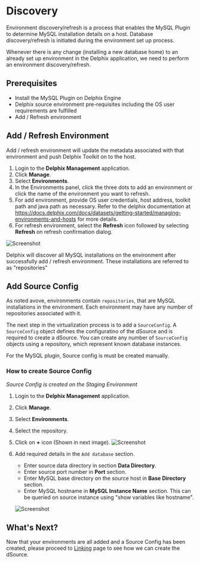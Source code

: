 # Discovery

Environment discovery/refresh is a process that enables the MySQL Plugin to determine MySQL installation details on a host.
Database discovery/refresh is initiated during the environment set up process.

Whenever there is any change (installing a new database home) to an already set up environment in the Delphix application,
we need to perform an environment discovery/refresh.


## Prerequisites

-   Install the MySQL Plugin on Delphix Engine
-   Delphix source environment pre-requisites including the OS user requirements are fulfilled
-   Add / Refresh environment

## Add / Refresh Environment

Add / refresh environment will update the metadata associated with that environment and push Delphix Toolkit on to the host.

1. Login to the **Delphix Management** application.
2. Click **Manage**.
3. Select **Environments**.
4. In the Environments panel, click the three dots to add an environment or click the name of the environment you want to refresh.
5. For add environment, provide OS user credentials, host address, toolkit path and java path as necessary. Refer to the delphix documentation at https://docs.delphix.com/docs/datasets/getting-started/managing-environments-and-hosts for more details.
6. For refresh environment, select the **Refresh** icon followed by selecting **Refresh** on refresh confirmation dialog.

![Screenshot](./image/image9.png)

Delphix will discover all MySQL installations on the environment after successfully add / refresh environment. These installations are referred to as "repositories"


## Add Source Config


As noted avove, environments contain `repositories`, that are MySQL installations in the environment.
Each environment may have any number of repositories associated with it.  

The next step in the virtualization process is to add a `SourceConfig`.
A `SourceConfig` object defines the configuratino of the dSource and is required to create a dSource.
You can create any number of `SourceConfig` objects using a repository, which represent known database instances.

For the MySQL plugin, Source config is must be created manually.

### How to create Source Config

*Source Config is created on the Staging Environment*

1. Login to the **Delphix Management** application.
2. Click **Manage**.
3. Select **Environments**.
4. Select the repository.
5. Click on **+** icon (Shown in next image).
   ![Screenshot](./image/image10.png)

6. Add required details in the `Add database` section.

      - Enter source data directory in section **Data Directory**.
      - Enter source port number in **Port** section.
      - Enter MySQL base directory on the source host in **Base Directory** section.
      - Enter MySQL hostname in **MySQL Instance Name** section. This can be queried on source instance using "show variables like hostname".

   ![Screenshot](./image/image11.png)


## What's Next?


Now that your environments are all added and a Source Config has been created,
please proceed to [Linking](/Linking/Replication_Mode/index.html) page to see how we can create the dSource.
